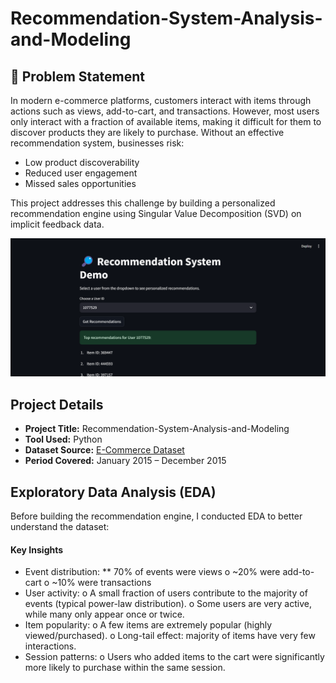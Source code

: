 # Recommendation-System-Analysis-and-Modeling
## 📌 Problem Statement
In modern e-commerce platforms, customers interact with items through actions such as views, add-to-cart, and transactions. However, most users only interact with a fraction of available items, making it difficult for them to discover products they are likely to purchase.
Without an effective recommendation system, businesses risk:
- Low product discoverability
- Reduced user engagement
- Missed sales opportunities

This project addresses this challenge by building a personalized recommendation engine using Singular Value Decomposition (SVD) on implicit feedback data.


![REcommendation-System](https://github.com/ioakowuah/Recommendation-System-Analysis-and-Modeling/blob/main/recommendation%20system%20.png)

##  Project Details

- **Project Title:** Recommendation-System-Analysis-and-Modeling 
- **Tool Used:** Python  
- **Dataset Source:** [E-Commerce Dataset](https://huggingface.co/datasets/ioakowuah/RecommendationSystem)  
- **Period Covered:** January 2015 – December 2015  


## Exploratory Data Analysis (EDA)
Before building the recommendation engine, I conducted EDA to better understand the dataset:
#### Key Insights
-	Event distribution:
** 70% of events were views
o	~20% were add-to-cart
o	~10% were transactions
-	User activity:
o	A small fraction of users contribute to the majority of events (typical power-law distribution).
o	Some users are very active, while many only appear once or twice.
-	Item popularity:
o	A few items are extremely popular (highly viewed/purchased).
o	Long-tail effect: majority of items have very few interactions.
-	Session patterns:
o	Users who added items to the cart were significantly more likely to purchase within the same session.

